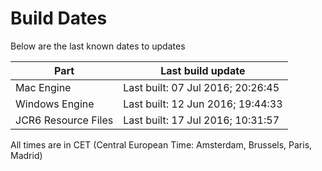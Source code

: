 # Build Dates

Below are the last known dates to updates

Part | Last build update
-----|-----
Mac Engine | Last built: 07 Jul 2016; 20:26:45
Windows Engine | Last built: 12 Jun 2016; 19:44:33
JCR6 Resource Files | Last built: 17 Jul 2016; 10:31:57
All times are in CET (Central European Time: Amsterdam, Brussels, Paris, Madrid)



